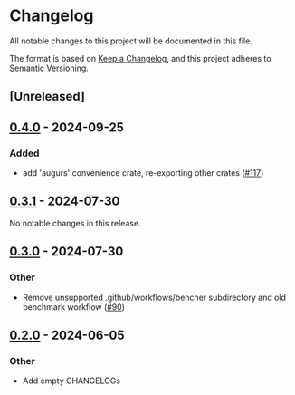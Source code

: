 # Changelog
All notable changes to this project will be documented in this file.

The format is based on [Keep a Changelog](https://keepachangelog.com/en/1.0.0/),
and this project adheres to [Semantic Versioning](https://semver.org/spec/v2.0.0.html).

## [Unreleased]

## [0.4.0](https://github.com/grafana/augurs/compare/augurs-changepoint-v0.3.1...augurs-changepoint-v0.4.0) - 2024-09-25

### Added

- add 'augurs' convenience crate, re-exporting other crates ([#117](https://github.com/grafana/augurs/pull/117))

## [0.3.1](https://github.com/grafana/augurs/compare/augurs-changepoint-v0.3.0...augurs-changepoint-v0.3.1) - 2024-07-30

No notable changes in this release.

## [0.3.0](https://github.com/grafana/augurs/compare/augurs-changepoint-v0.2.0...augurs-changepoint-v0.3.0) - 2024-07-30

### Other
- Remove unsupported .github/workflows/bencher subdirectory and old benchmark workflow ([#90](https://github.com/grafana/augurs/pull/90))

## [0.2.0](https://github.com/grafana/augurs/compare/augurs-changepoint-v0.1.2...augurs-changepoint-v0.2.0) - 2024-06-05

### Other
- Add empty CHANGELOGs

